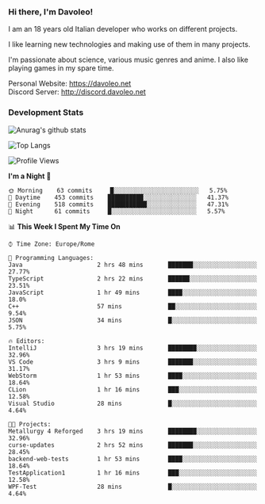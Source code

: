 ### Hi there, I'm Davoleo!

I am an 18 years old Italian developer who works on different projects.

I like learning new technologies and making use of them in many projects.

I'm passionate about science, various music genres and anime.
I also like playing games in my spare time.

Personal Website: https://davoleo.net <br>
Discord Server: http://discord.davoleo.net

### Development Stats

![Anurag's github stats](https://github-readme-stats.vercel.app/api?username=Davoleo&count_private=true&show_icons=true&theme=tokyonight)

![Top Langs](https://github-readme-stats.vercel.app/api/top-langs/?username=Davoleo&theme=tokyonight&layout=compact)

<!--START_SECTION:waka-->
![Profile Views](http://img.shields.io/badge/Profile%20Views-45-blue)

**I'm a Night 🦉** 

```text
🌞 Morning    63 commits     █░░░░░░░░░░░░░░░░░░░░░░░░   5.75% 
🌆 Daytime    453 commits    ██████████░░░░░░░░░░░░░░░   41.37% 
🌃 Evening    518 commits    ███████████░░░░░░░░░░░░░░   47.31% 
🌙 Night      61 commits     █░░░░░░░░░░░░░░░░░░░░░░░░   5.57%

```


📊 **This Week I Spent My Time On** 

```text
⌚︎ Time Zone: Europe/Rome

💬 Programming Languages: 
Java                     2 hrs 48 mins       ███████░░░░░░░░░░░░░░░░░░   27.77% 
TypeScript               2 hrs 22 mins       ██████░░░░░░░░░░░░░░░░░░░   23.51% 
JavaScript               1 hr 49 mins        ████░░░░░░░░░░░░░░░░░░░░░   18.0% 
C++                      57 mins             ██░░░░░░░░░░░░░░░░░░░░░░░   9.54% 
JSON                     34 mins             █░░░░░░░░░░░░░░░░░░░░░░░░   5.75%

🔥 Editors: 
IntelliJ                 3 hrs 19 mins       ████████░░░░░░░░░░░░░░░░░   32.96% 
VS Code                  3 hrs 9 mins        ███████░░░░░░░░░░░░░░░░░░   31.17% 
WebStorm                 1 hr 53 mins        ████░░░░░░░░░░░░░░░░░░░░░   18.64% 
CLion                    1 hr 16 mins        ███░░░░░░░░░░░░░░░░░░░░░░   12.58% 
Visual Studio            28 mins             █░░░░░░░░░░░░░░░░░░░░░░░░   4.64%

🐱‍💻 Projects: 
Metallurgy 4 Reforged    3 hrs 19 mins       ████████░░░░░░░░░░░░░░░░░   32.96% 
curse-updates            2 hrs 52 mins       ███████░░░░░░░░░░░░░░░░░░   28.45% 
backend-web-tests        1 hr 53 mins        ████░░░░░░░░░░░░░░░░░░░░░   18.64% 
TestApplication1         1 hr 16 mins        ███░░░░░░░░░░░░░░░░░░░░░░   12.58% 
WPF-Test                 28 mins             █░░░░░░░░░░░░░░░░░░░░░░░░   4.64%

```


<!--END_SECTION:waka-->

<!--
**Davoleo/Davoleo** is a ✨ _special_ ✨ repository because its `README.md` (this file) appears on your GitHub profile.

https://gist.github.com/Davoleo/43516c64c8169e24dc2571c34713863b

Here are some ideas to get you started:

- 🔭 I’m currently working on ...
- 🌱 I’m currently learning ...
- 👯 I’m looking to collaborate on ...
- 🤔 I’m looking for help with ...
- 💬 Ask me about ...
- 📫 How to reach me: ...
- 😄 Pronouns: ...
- ⚡ Fun fact: ...
-->
